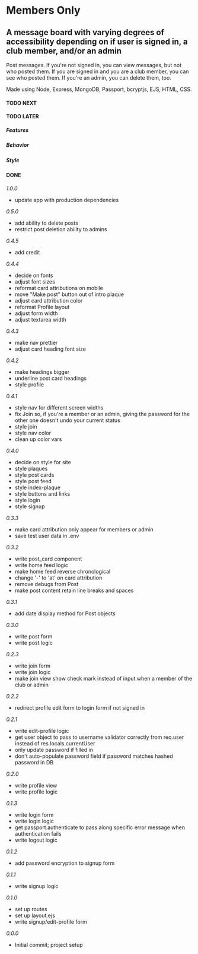 # Members Only

## A message board with varying degrees of accessibility depending on if user is signed in, a club member, and/or an admin

Post messages. If you're not signed in, you can view messages, but not who posted them. If you are signed in and you are a club member, you can see who posted them. If you're an admin, you can delete them, too.

Made using Node, Express, MongoDB, Passport, bcryptjs, EJS, HTML, CSS.

#### TODO NEXT

#### TODO LATER

##### Features

##### Behavior

##### Style

#### DONE

_1.0.0_

- update app with production dependencies

_0.5.0_

- add ability to delete posts
- restrict post deletion ability to admins

_0.4.5_

- add credit

_0.4.4_

- decide on fonts
- adjust font sizes
- reformat card attributions on mobile
- move "Make post" button out of intro plaque
- adjust card attribution color
- reformat Profile layout
- adjust form width
- adjust textarea width

_0.4.3_

- make nav prettier
- adjust card heading font size

_0.4.2_

- make headings bigger
- underline post card headings
- style profile

_0.4.1_

- style nav for different screen widths
- fix Join so, if you're a member or an admin, giving the password for the other one doesn't undo your current status
- style join
- style nav color
- clean up color vars

_0.4.0_

- decide on style for site
- style plaques
- style post cards
- style post feed
- style index-plaque
- style buttons and links
- style login
- style signup

_0.3.3_

- make card attribution only appear for members or admin
- save test user data in .env

_0.3.2_

- write post_card component
- write home feed logic
- make home feed reverse chronological
- change '-' to 'at' on card attribution
- remove debugs from Post
- make post content retain line breaks and spaces

_0.3.1_

- add date display method for Post objects

_0.3.0_

- write post form
- write post logic

_0.2.3_

- write join form
- write join logic
- make join view show check mark instead of input when a member of the club or admin

_0.2.2_

- redirect profile edit form to login form if not signed in

_0.2.1_

- write edit-profile logic
- get user object to pass to username validator correctly from req.user instead of res.locals.currentUser
- only update password if filled in
- don't auto-populate password field if password matches hashed password in DB

_0.2.0_

- write profile view
- write profile logic

_0.1.3_

- write login form
- write login logic
- get passport.authenticate to pass along specific error message when authentication fails
- write logout logic

_0.1.2_

- add password encryption to signup form

_0.1.1_

- write signup logic

_0.1.0_

- set up routes
- set up layout.ejs
- write signup/edit-profile form

_0.0.0_

- Initial commit; project setup
